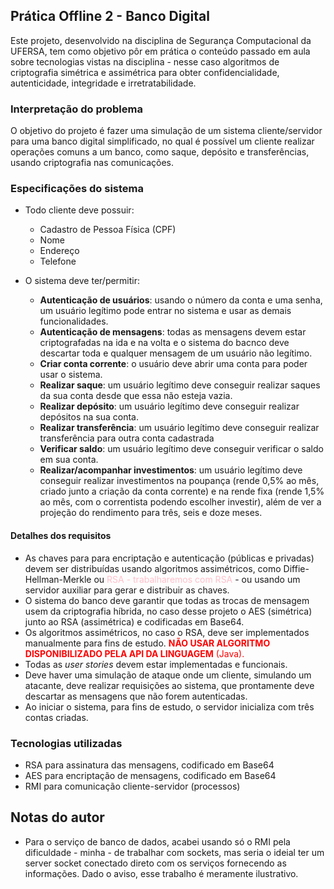 ## Prática Offline 2 - Banco Digital

Este projeto, desenvolvido na disciplina de Segurança Computacional da UFERSA, tem como objetivo pôr em prática o conteúdo passado em aula sobre tecnologias vistas na disciplina - nesse caso algoritmos de criptografia simétrica e assimétrica para obter confidencialidade, autenticidade, integridade e irretratabilidade.


### Interpretação do problema

O objetivo do projeto é fazer uma simulação de um sistema cliente/servidor para uma banco digital simplificado, no qual é possível um cliente realizar operações comuns a um banco, como saque, depósito e transferências, usando criptografia nas comunicações.

### Especificações do sistema

- Todo cliente deve possuir:
    - Cadastro de Pessoa Física (CPF)
    - Nome
    - Endereço
    - Telefone

- O sistema deve ter/permitir:

    - **Autenticação de usuários**: usando o número da conta e uma senha, um usuário legítimo pode entrar no sistema e usar as demais funcionalidades.
    - **Autenticação de mensagens**: todas as mensagens devem estar criptografadas na ida e na volta e o sistema do bacnco deve descartar toda e qualquer mensagem de um usuário não legítimo.
    - **Criar conta corrente**: o usuário deve abrir uma conta para poder usar o sistema.
    - **Realizar saque**: um usuário legítimo deve conseguir realizar saques da sua conta desde que essa não esteja vazia.
    - **Realizar depósito**: um usuário legítimo deve conseguir realizar depósitos na sua conta.
    - **Realizar transferência**: um usuário legítimo deve conseguir realizar transferência para outra conta cadastrada
    - **Verificar saldo**: um usuário legítimo deve conseguir verificar o saldo em sua conta.
    - **Realizar/acompanhar investimentos**: um usuário legítimo deve conseguir realizar investimentos na poupança (rende 0,5% ao mês, criado junto a criação da conta corrente) e na rende fixa (rende 1,5% ao mês, com o correntista podendo escolher investir), além de ver a projeção do rendimento para três, seis e doze meses.

#### Detalhes dos requisitos
- As chaves para para encriptação e autenticação (públicas e privadas) devem ser distribuídas usando algoritmos assimétricos, como Diffie-Hellman-Merkle ou <span style="color:pink">RSA - trabalharemos com RSA </span> - ou usando um servidor auxiliar para gerar e distribuir as chaves.
- O sistema do banco deve garantir que todas as trocas de mensagem usem da criptografia híbrida, no caso desse projeto o AES (simétrica) junto ao RSA (assimétrica) e codificadas em Base64.
- Os algoritmos assimétricos, no caso o RSA, deve ser implementados manualmente para fins de estudo. <span style="color:red">**NÃO USAR ALGORITMO DISPONIBILIZADO PELA API DA LINGUAGEM** (Java)<span>.
- Todas as *user stories* devem estar implementadas e funcionais.
- Deve haver uma simulação de ataque onde um cliente, simulando um atacante, deve realizar requisições ao sistema, que prontamente deve descartar as mensagens que não forem autenticadas.
- Ao iniciar o sistema, para fins de estudo, o servidor inicializa com três contas criadas.

### Tecnologias utilizadas
- RSA para assinatura das mensagens, codificado em Base64
- AES para encriptação de mensagens, codificado em Base64
- RMI para comunicação cliente-servidor (processos)

## Notas do autor

- Para o serviço de banco de dados, acabei usando só o RMI pela dificuldade - minha - de trabalhar com sockets, mas seria o ideial ter um server socket conectado direto com os serviços fornecendo as informações. Dado o aviso, esse trabalho é meramente ilustrativo.